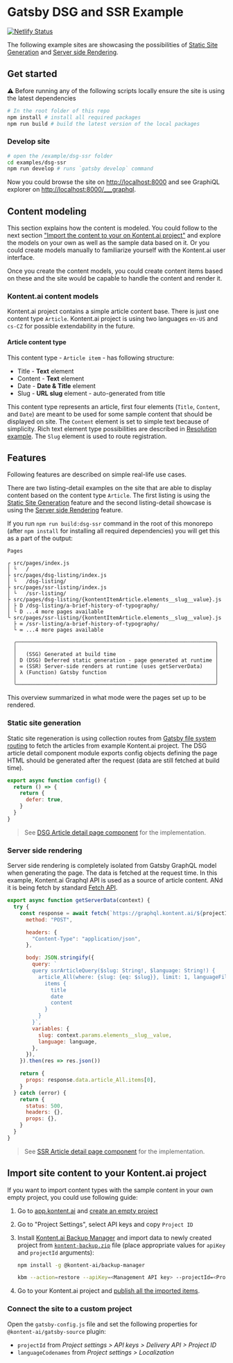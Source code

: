 # Gatsby DSG and SSR Example

[![Netlify Status](https://api.netlify.com/api/v1/badges/b71c750d-4c9f-4a8f-9484-bafa7c2ce019/deploy-status)](https://app.netlify.com/sites/kontent-gatsby-example-dsg-ssr/deploys)

The following example sites are showcasing the possibilities of [Static Site Generation](https://v4.gatsbyjs.com/docs/how-to/rendering-options/using-deferred-static-generation/) and [Server side Rendering](https://v4.gatsbyjs.com/docs/how-to/rendering-options/using-server-side-rendering/).

## Get started

⚠ Before running any of the following scripts locally ensure the site is using the latest dependencies

```sh
# In the root folder of this repo
npm install # install all required packages
npm run build # build the latest version of the local packages
```

### Develop site

```sh
# open the /example/dsg-ssr folder
cd examples/dsg-ssr
npm run develop # runs `gatsby develop` command
```

Now you could browse the site on <http://localhost:8000> and see GraphiQL explorer on <http://localhost:8000/___graphql>.

## Content modeling

This section explains how the content is modeled. You could follow to the next section ["Import the content to your on Kontent.ai project"](#Import-site-content-to-your-Kontent-project) and explore the models on your own as well as the sample data based on it. Or you could create models manually to familiarize yourself with the Kontent.ai user interface.

Once you create the content models, you could create content items based on these and the site would be capable to handle the content and render it.

### Kontent.ai content models

Kontent.ai project contains a simple article content base. There is just one content type `Article`. Kontent.ai project is using two languages `en-US` and `cs-CZ` for possible extendability in the future.

#### Article content type

This content type - `Article item` - has following structure:

- Title - **Text** element
- Content - **Text** element
- Date - **Date & Title** element
- Slug - **URL slug** element - auto-generated from title

This content type represents an article, first four elements (`Title`, `Content`, and `Date`) are meant to be used for some sample content that should be displayed on site. The `Content` element is set to simple text because of simplicity. Rich text element type possibilities are described in [Resolution example](../resolution#readme). The `Slug` element is used to route registration.

## Features

Following features are described on simple real-life use cases.

There are two listing-detail examples on the site that are able to display content based on the content type `Article`. The first listing is using the [Static Site Generation](https://v4.gatsbyjs.com/docs/how-to/rendering-options/using-deferred-static-generation/) feature and the second listing-detail showcase is using the [Server side Rendering](https://v4.gatsbyjs.com/docs/how-to/rendering-options/using-server-side-rendering/) feature.

If you run `npm run build:dsg-ssr` command in the root of this monorepo (after `npm install` for installing all required dependencies) you will get this as a part of the output:

```plain
Pages

┌ src/pages/index.js
│ └   /
├ src/pages/dsg-listing/index.js
│ └   /dsg-listing/
├ src/pages/ssr-listing/index.js
│ └   /ssr-listing/
├ src/pages/dsg-listing/{kontentItemArticle.elements__slug__value}.js
│ ├ D /dsg-listing/a-brief-history-of-typography/
│ └ D ...4 more pages available
└ src/pages/ssr-listing/{kontentItemArticle.elements__slug__value}.js
  ├ ∞ /ssr-listing/a-brief-history-of-typography/
  └ ∞ ...4 more pages available

  ╭────────────────────────────────────────────────────────────────╮
  │                                                                │
  │   (SSG) Generated at build time                                │
  │ D (DSG) Deferred static generation - page generated at runtime │
  │ ∞ (SSR) Server-side renders at runtime (uses getServerData)    │
  │ λ (Function) Gatsby function                                   │
  │                                                                │
  ╰────────────────────────────────────────────────────────────────╯
```

This overview summarized in what mode were the pages set up to be rendered.

### Static site generation

Static site regeneration is using collection routes from [Gatsby file system routing](https://www.gatsbyjs.com/docs/reference/routing/file-system-route-api/) to fetch the articles from example Kontent.ai project. The DSG article detail component module exports config objects defining the page HTML should be generated after the request (data are still fetched at build time).

```js
export async function config() {
  return () => {
    return {
      defer: true,
    }
  }
}
```

> See [DSG Article detail page component](./src/pages/dsg-listing/{kontentItemArticle.elements__slug__value}.js) for the implementation.

### Server side rendering

Server side rendering is completely isolated from Gatsby GraphQL model when generating the page. The data is fetched at the request time. In this example, Kontent.ai Graphql API is used as a source of article content. ANd it is being fetch by standard [Fetch API](https://developer.mozilla.org/en-US/docs/Web/API/Fetch_API).

```js
export async function getServerData(context) {
  try {
    const response = await fetch(`https://graphql.kontent.ai/${projectId}`, {
      method: "POST",

      headers: {
        "Content-Type": "application/json",
      },

      body: JSON.stringify({
        query: `
        query ssrArticleQuery($slug: String!, $language: String!) {
          article_All(where: {slug: {eq: $slug}}, limit: 1, languageFilter: {languageCodename: $language}) {
            items {
              title
              date
              content
            }
          }
        }`,
        variables: {
          slug: context.params.elements__slug__value,
          language: language,
        },
      }),
    }).then(res => res.json())

    return {
      props: response.data.article_All.items[0],
    }
  } catch (error) {
    return {
      status: 500,
      headers: {},
      props: {},
    }
  }
}
```

> See [SSR Article detail page component](./src/pages/ssr-listing/{kontentItemArticle.elements__slug__value}.js) for the implementation.

## Import site content to your Kontent.ai project

If you want to import content types with the sample content in your own empty project, you could use following guide:

1. Go to [app.kontent.ai](https://app.kontent.ai) and [create an empty project](https://docs.kontent.ai/tutorials/set-up-kontent/projects/manage-projects#a-creating-projects)
1. Go to "Project Settings", select API keys and copy `Project ID`
1. Install [Kontent.ai Backup Manager](https://github.com/kontent-ai/backup-manager-js) and import data to newly created project from [`kontent-backup.zip`](./kontent-backup.zip) file (place appropriate values for `apiKey` and `projectId` arguments):

   ```sh
   npm install -g @kontent-ai/backup-manager

   kbm --action=restore --apiKey=<Management API key> --projectId=<Project ID> --zipFilename=kontent-backup
   ```

1. Go to your Kontent.ai project and [publish all the imported items](https://docs.kontent.ai/tutorials/write-and-collaborate/publish-your-work/publish-content-items).

### Connect the site to a custom project

Open the `gatsby-config.js` file and set the following properties for `@kontent-ai/gatsby-source` plugin:

- `projectId` from _Project settings > API keys > Delivery API > Project ID_
- `languageCodenames` from _Project settings > Localization_
